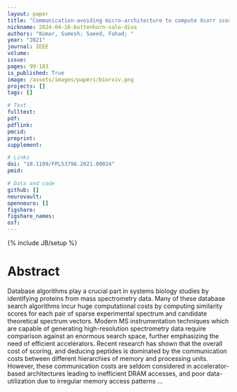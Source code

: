 ```yaml
---
layout: paper
title: "Communication-avoiding micro-architecture to compute Xcorr scores for peptide identification"
nickname: 2024-04-16-bottenhorn-salo-diva
authors: "Kumar, Sumesh; Saeed, Fahad; "
year: "2021"
journal: IEEE
volume: 
issue:
pages: 99-103
is_published: True
image: /assets/images/papers/biorxiv.png
projects: []
tags: []

# Text
fulltext:
pdf:
pdflink:
pmcid:
preprint: 
supplement:

# Links
doi: "10.1109/FPL53798.2021.00024"
pmid:

# Data and code
github: []
neurovault:
openneuro: []
figshare:
figshare_names:
osf:
---
```

{% include JB/setup %}

# Abstract

Database algorithms play a crucial part in systems biology studies by identifying proteins from mass spectrometry data. Many of these database search algorithms incur huge computational costs by computing similarity scores for each pair of sparse experimental spectrum and candidate theoretical spectrum vectors. Modern MS instrumentation techniques which are capable of generating high-resolution spectrometry data require comparison against an enormous search space, further emphasizing the need of efficient accelerators. Recent research has shown that the overall cost of scoring, and deducing peptides is dominated by the communication costs between different hierarchies of memory and processing units. However, these communication costs are seldom considered in accelerator-based architectures leading to inefficient DRAM accesses, and poor data-utilization due to irregular memory access patterns …
